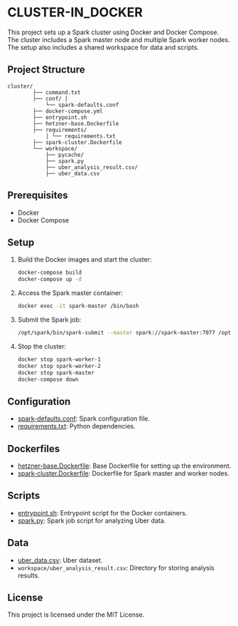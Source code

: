 # CLUSTER-IN_DOCKER

This project sets up a Spark cluster using Docker and Docker Compose. The cluster includes a Spark master node and multiple Spark worker nodes. The setup also includes a shared workspace for data and scripts.

## Project Structure
```
cluster/
        ├── command.txt 
        ├── conf/ │ 
            └── spark-defaults.conf 
        ├── docker-compose.yml 
        ├── entrypoint.sh 
        ├── hetzner-base.Dockerfile 
        ├── requirements/ 
            │ └── requirements.txt 
        ├── spark-cluster.Dockerfile 
        └── workspace/ 
            ├── pycache/ 
            ├── spark.py 
            ├── uber_analysis_result.csv/ 
            ├── uber_data.csv
```


## Prerequisites

- Docker
- Docker Compose

## Setup

1. Build the Docker images and start the cluster:

    ```sh
    docker-compose build
    docker-compose up -d
    ```

2. Access the Spark master container:

    ```sh
    docker exec -it spark-master /bin/bash
    ```

3. Submit the Spark job:

    ```sh
    /opt/spark/bin/spark-submit --master spark://spark-master:7077 /opt/workspace/spark.py
    ```

4. Stop the cluster:

    ```sh
    docker stop spark-worker-1
    docker stop spark-worker-2
    docker stop spark-master
    docker-compose down
    ```

## Configuration

- [spark-defaults.conf](http://_vscodecontentref_/9): Spark configuration file.
- [requirements.txt](http://_vscodecontentref_/10): Python dependencies.

## Dockerfiles

- [hetzner-base.Dockerfile](http://_vscodecontentref_/11): Base Dockerfile for setting up the environment.
- [spark-cluster.Dockerfile](http://_vscodecontentref_/12): Dockerfile for Spark master and worker nodes.

## Scripts

- [entrypoint.sh](http://_vscodecontentref_/13): Entrypoint script for the Docker containers.
- [spark.py](http://_vscodecontentref_/14): Spark job script for analyzing Uber data.

## Data

- [uber_data.csv](http://_vscodecontentref_/15): Uber dataset.
- `workspace/uber_analysis_result.csv`: Directory for storing analysis results.

## License

This project is licensed under the MIT License.